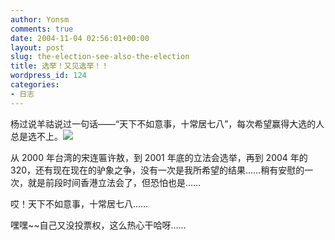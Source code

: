 ```yaml
---
author: Yonsm
comments: true
date: 2004-11-04 02:56:01+00:00
layout: post
slug: the-election-see-also-the-election
title: 选举！又见选举！！
wordpress_id: 124
categories:
- 日志
---
```


杨过说羊祜说过一句话——“天下不如意事，十常居七八”，每次希望赢得大选的人总是选不上。![](http://yonsm.reg365.com/img/emot/cry.gif)

从 2000 年台湾的宋连匾许敖，到 2001 年底的立法会选举，再到 2004 年的 320，还有现在现在的驴象之争，没有一次是我所希望的结果……稍有安慰的一次，就是前段时间香港立法会了，但恐怕也是……

哎！天下不如意事，十常居七八……

嘿嘿~~自己又没投票权，这么热心干哈呀……
